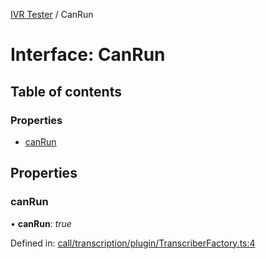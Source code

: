 [IVR Tester](../README.md) / CanRun

# Interface: CanRun

## Table of contents

### Properties

- [canRun](canrun.md#canrun)

## Properties

### canRun

• **canRun**: *true*

Defined in: [call/transcription/plugin/TranscriberFactory.ts:4](https://github.com/SketchingDev/ivr-tester/blob/a21dd89/packages/ivr-tester/src/call/transcription/plugin/TranscriberFactory.ts#L4)
